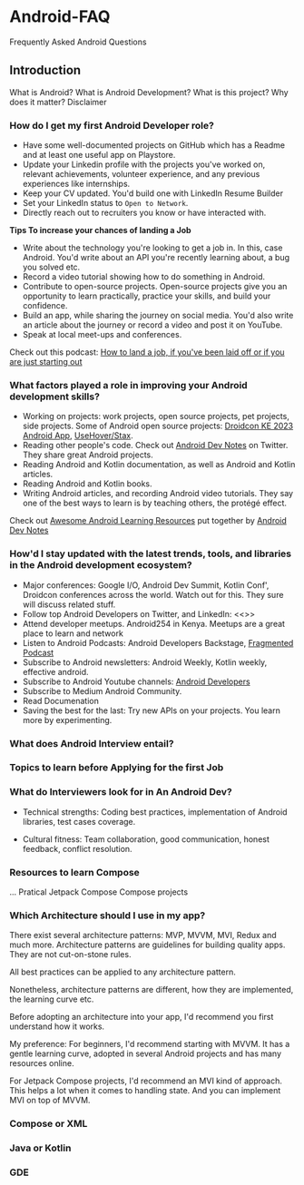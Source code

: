 # Android-FAQ
Frequently Asked Android Questions

## Introduction
What is Android? 
What is Android Development?
What is this project?
Why does it matter?
Disclaimer

### How do I get my first Android Developer role?
- Have some well-documented projects on GitHub which has a Readme and at least one useful app on Playstore.
- Update your Linkedin profile with the projects you've worked on, relevant achievements,  volunteer experience, and any previous experiences like internships. 
- Keep your CV updated. You'd build one with LinkedIn Resume Builder
- Set your LinkedIn status to `Open to Network`. 
- Directly reach out to recruiters you know or have interacted with. 

**Tips To increase your chances of landing a Job**
- Write about the technology you're looking to get a job in. In this, case Android. You'd write about an API you're recently learning about, a bug you solved etc. 
- Record a video tutorial showing how to do something in Android. 
- Contribute to open-source projects. Open-source projects give you an opportunity to learn practically,  practice your skills, and build your confidence.
- Build an app, while sharing the journey on social media. You'd also write an article about the journey or record a video and post it on YouTube.
- Speak at local meet-ups and conferences.

Check out this podcast: [How to land a job, if you've been laid off or if you are just starting out](https://fragmentedpodcast.com/episodes/238)

### What factors played a role in improving your Android development skills?
- Working on projects: work projects,  open source projects, pet projects, side projects. Some of Android open source projects: [Droidcon KE 2023 Android App](https://github.com/droidconKE/droidconKE2023Android), [UseHover/Stax](https://github.com/UseHover/Stax). 
- Reading other people's code. Check out [Android Dev Notes](https://twitter.com/androiddevnotes) on Twitter. They share great Android projects. 
- Reading Android and Kotlin documentation, as well as Android and Kotlin articles. 
- Reading Android and Kotlin books. 
- Writing Android articles, and recording Android video tutorials. They say one of the best ways to learn is by teaching others, the protégé effect. 

Check out [Awesome Android Learning Resources](https://github.com/androiddevnotes/awesome-android-learning-resources) put together by [Android Dev Notes](https://twitter.com/androiddevnotes)


### How'd I stay updated with the latest trends, tools, and libraries in the Android development ecosystem?
- Major conferences: Google I/O, Android Dev Summit, Kotlin Conf', Droidcon conferences across the world. Watch out for this. They sure will discuss related stuff.
- Follow top Android Developers on Twitter, and LinkedIn: <<<Add to the list... I have to put the ones who stand out for me>>> 
- Attend developer meetups. Android254 in Kenya. Meetups are a great place to learn and network
- Listen to Android Podcasts: Android Developers Backstage, [Fragmented Podcast](https://fragmentedpodcast.com)
- Subscribe to Android newsletters: Android Weekly, Kotlin weekly, effective android. 
- Subscribe  to Android Youtube channels: [Android Developers](https://www.youtube.com/@AndroidDevelopers)
- Subscribe to Medium Android Community.
- Read Documenation
- Saving the best for the last: Try new APIs on your projects. You learn more by experimenting. 

### What does Android Interview entail?

### Topics to learn before Applying for the first Job

### What do Interviewers look for in An Android Dev?
  
- Technical strengths: Coding best practices, implementation of Android libraries, test cases coverage.
  
- Cultural fitness: Team collaboration, good communication, honest feedback, conflict resolution.

### Resources to learn Compose
... Pratical Jetpack Compose
Compose projects

### Which Architecture should I use in my app?
There exist several architecture patterns: MVP, MVVM, MVI, Redux and much more. Architecture patterns are guidelines for building quality apps. They are not cut-on-stone rules. 

All best practices can be applied to any architecture pattern. 

Nonetheless, architecture patterns are different, how they are implemented, the learning curve etc.  

Before adopting an architecture into your app, I'd recommend you first understand how it works. 

My preference: 
For beginners, I'd recommend starting with MVVM. It has a gentle learning curve, adopted in several Android projects and has many resources online. 

For Jetpack Compose projects, I'd recommend an MVI kind of approach. This helps a lot when it comes to handling state. And you can implement MVI on top of MVVM. 



### Compose or XML

### Java or Kotlin

### GDE
